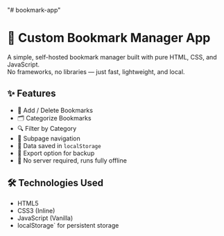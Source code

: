 "# bookmark-app" 
# 🔖 Custom Bookmark Manager App

A simple, self-hosted bookmark manager built with pure HTML, CSS, and JavaScript.  
No frameworks, no libraries — just fast, lightweight, and local.

## ✨ Features

- 📌 Add / Delete Bookmarks
- 🗂️ Categorize Bookmarks
- 🔍 Filter by Category
- 📁 Subpage navigation
- 💾 Data saved in `localStorage`
- 🔄 Export option for backup
- 🚫 No server required, runs fully offline

## 🛠️ Technologies Used

- HTML5
- CSS3 (Inline)
- JavaScript (Vanilla)
- localStorage` for persistent storage

